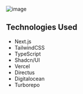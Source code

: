 ![image](https://ty.lerscott.com/profile-card.png)

## Technologies Used

- Next.js
- TailwindCSS
- TypeScript
- Shadcn/UI
- Vercel
- Directus
- Digitalocean
- Turborepo